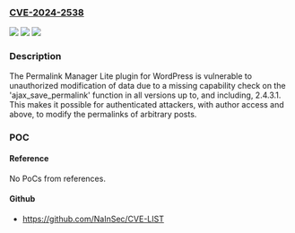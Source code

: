 ### [CVE-2024-2538](https://cve.mitre.org/cgi-bin/cvename.cgi?name=CVE-2024-2538)
![](https://img.shields.io/static/v1?label=Product&message=Permalink%20Manager%20Pro&color=blue)
![](https://img.shields.io/static/v1?label=Version&message=*%3C%3D%202.4.3.1%20&color=brighgreen)
![](https://img.shields.io/static/v1?label=Vulnerability&message=CWE-639%20Authorization%20Bypass%20Through%20User-Controlled%20Key&color=brighgreen)

### Description

The Permalink Manager Lite plugin for WordPress is vulnerable to unauthorized modification of data due to a missing capability check on the 'ajax_save_permalink' function in all versions up to, and including, 2.4.3.1. This makes it possible for authenticated attackers, with author access and above, to modify the permalinks of arbitrary posts.

### POC

#### Reference
No PoCs from references.

#### Github
- https://github.com/NaInSec/CVE-LIST

